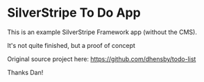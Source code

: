 SilverStripe To Do App
======================

This is an example SilverStripe Framework app (without the CMS).

It's not quite finished, but a proof of concept

Original source project here: https://github.com/dhensby/todo-list

Thanks Dan!
